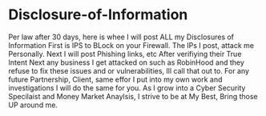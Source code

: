 # Disclosure-of-Information
Per law after 30 days, here is whee I will post ALL my Disclosures of Information
First is IPS to BLock on your Firewall. The IPs I post, attack me Personally. 
Next I will post Phishing links, etc After verifiying their True Intent
Next any business I get attacked on such as RobinHood and they refuse to fix these issues and or vulnerabilities, Ill call that out to.
For any future Partnership, Client, same effor I put into my own work and investigations I will do the same for you.
As I grow into a Cyber Security Specilaist and Money Market Anaylsis, I strive to be at My Best, Bring those UP around me.
